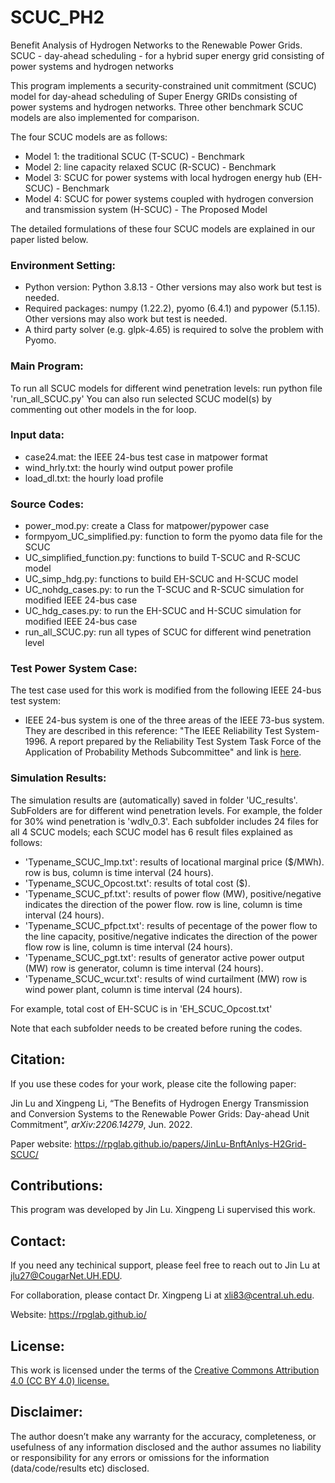 # SCUC_PH2
 Benefit Analysis of Hydrogen Networks to the Renewable Power Grids. SCUC - day-ahead scheduling - for a hybrid super energy grid consisting of power systems and hydrogen networks

This program implements a security-constrained unit commitment (SCUC) model for day-ahead scheduling of Super Energy GRIDs consisting of power systems and hydrogen networks. Three other benchmark SCUC models are also implemented for comparison.

The four SCUC models are as follows:
* Model 1: the traditional SCUC (T-SCUC) - Benchmark
* Model 2: line capacity relaxed SCUC (R-SCUC) - Benchmark
* Model 3: SCUC for power systems with local hydrogen energy hub (EH-SCUC) - Benchmark
* Model 4: SCUC for power systems coupled with hydrogen conversion and transmission system (H-SCUC) - The Proposed Model

The detailed formulations of these four SCUC models are explained in our paper listed below.

### Environment Setting:
* Python version: Python 3.8.13 - Other versions may also work but test is needed.
* Required packages: numpy (1.22.2), pyomo (6.4.1) and pypower (5.1.15). Other versions may also work but test is needed.
* A third party solver (e.g. glpk-4.65) is required to solve the problem with Pyomo.


### Main Program:
To run all SCUC models for different wind penetration levels: run python file 'run_all_SCUC.py'
You can also run selected SCUC model(s) by commenting out other models in the for loop.

### Input data:
* case24.mat: the IEEE 24-bus test case in matpower format 
* wind_hrly.txt: the hourly wind output power profile
* load_dl.txt: the hourly load profile

### Source Codes:
* power_mod.py: create a Class for matpower/pypower case
* formpyom_UC_simplified.py: function to form the pyomo data file for the SCUC
* UC_simplified_function.py: functions to build T-SCUC and R-SCUC model
* UC_simp_hdg.py: functions to build EH-SCUC and H-SCUC model
* UC_nohdg_cases.py: to run the T-SCUC and R-SCUC simulation for modified IEEE 24-bus case
* UC_hdg_cases.py: to run the EH-SCUC and H-SCUC simulation for modified IEEE 24-bus case
* run_all_SCUC.py: run all types of SCUC for different wind penetration level


### Test Power System Case:
The test case used for this work is modified from the following IEEE 24-bus test system:
* IEEE 24-bus system is one of the three areas of the IEEE 73-bus system. They are described in this reference: "The IEEE Reliability Test System-1996. A report prepared by the Reliability Test System Task Force of the Application of Probability Methods Subcommittee" and link is <a class="" target="_blank" href="https://ieeexplore.ieee.org/document/780914">here</a>. 



### Simulation Results:

The simulation results are (automatically) saved in folder 'UC_results'.
SubFolders are for different wind penetration levels.
For example, the folder for 30% wind penetration is 'wdlv_0.3'.
Each subfolder includes 24 files for all 4 SCUC models; each SCUC model has 6 result files explained as follows:

* 'Typename_SCUC_lmp.txt': results of locational marginal price ($/MWh).
			                     row is bus, column is time interval (24 hours).
* 'Typename_SCUC_Opcost.txt': results of total cost ($).
* 'Typename_SCUC_pf.txt': results of power flow (MW), 
								positive/negative indicates the direction of the power flow.
								row is line, column is time interval (24 hours).
* 'Typename_SCUC_pfpct.txt': results of pecentage of the power flow to the line capacity, 
								   positive/negative indicates the direction of the power flow
								   row is line, column is time interval (24 hours).
* 'Typename_SCUC_pgt.txt': results of generator active power output (MW)
								 row is generator, column is time interval (24 hours).
* 'Typename_SCUC_wcur.txt': results of wind curtailment (MW)
								  row is wind power plant, column is time interval (24 hours).

For example, total cost of EH-SCUC is in 'EH_SCUC_Opcost.txt'

Note that each subfolder needs to be created before runing the codes.

## Citation:
If you use these codes for your work, please cite the following paper:

Jin Lu and Xingpeng Li, “The Benefits of Hydrogen Energy Transmission and Conversion Systems to the Renewable Power Grids: Day-ahead Unit Commitment”, *arXiv:2206.14279*, Jun. 2022.

Paper website: <a class="off" href="/papers/JinLu-BnftAnlys-H2Grid-SCUC/"  target="_blank">https://rpglab.github.io/papers/JinLu-BnftAnlys-H2Grid-SCUC/</a>


## Contributions:
This program was developed by Jin Lu. Xingpeng Li supervised this work.


## Contact:
If you need any techinical support, please feel free to reach out to Jin Lu at jlu27@CougarNet.UH.EDU.

For collaboration, please contact Dr. Xingpeng Li at xli83@central.uh.edu.

Website: https://rpglab.github.io/


## License:
This work is licensed under the terms of the <a class="off" href="https://creativecommons.org/licenses/by/4.0/"  target="_blank">Creative Commons Attribution 4.0 (CC BY 4.0) license.</a>


## Disclaimer:
The author doesn’t make any warranty for the accuracy, completeness, or usefulness of any information disclosed and the author assumes no liability or responsibility for any errors or omissions for the information (data/code/results etc) disclosed.
